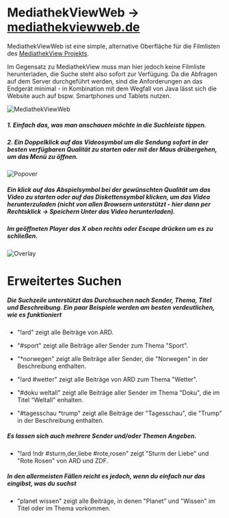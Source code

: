 # MediathekViewWeb -> [mediathekviewweb.de](https://mediathekviewweb.de/)

MediathekViewWeb ist eine simple, alternative Oberfläche für die Filmlisten des [MediathekView Projekts](https://mediathekview.de/).

Im Gegensatz zu MediathekView muss man hier jedoch keine Filmliste herunterladen, die Suche steht also sofort zur Verfügung.
Da die Abfragen auf dem Server durchgeführt werden, sind die Anforderungen an das Endgerät minimal - in Kombination mit dem Wegfall von Java lässt sich die Website auch auf bspw. Smartphones und Tablets nutzen. 

![MediathekViewWeb](https://abload.de/img/mediathekviewwebnqrq7.png)


##### 1. Einfach das, was man anschauen möchte in die Suchleiste tippen.
##### 2. Ein Doppelklick auf das Videosymbol um die Sendung sofort in der besten verfügbaren Qualität zu starten oder mit der Maus drübergehen, um das Menü zu öffnen.

![Popover](https://abload.de/img/popoverx1ojl.png)
##### Ein klick auf das Abspielsymbol bei der gewünschten Qualität um das Video zu starten oder auf das Diskettensymbol klicken, um das Video herunterzuladen *(nicht von allen Browsern unterstützt - hier dann per Rechtsklick -> Speichern Unter das Video herunterladen)*.


##### Im geöffneten Player das X oben rechts oder Escape drücken um es zu schließen. 
![Overlay](https://abload.de/img/videooverlayzxqh9.png)



# Erweitertes Suchen
##### Die Suchzeile unterstützt das Durchsuchen nach Sender, Thema, Titel und Beschreibung. Ein paar Beispiele werden am besten verdeutlichen, wie es funktioniert

- "!ard" zeigt alle Beiträge von ARD.

- "#sport" zeigt alle Beiträge aller Sender zum Thema "Sport".

- "\*norwegen" zeigt alle Beiträge aller Sender, die "Norwegen" in der Beschreibung enthalten.

- "!ard #wetter" zeigt alle Beiträge von ARD zum Thema "Wetter".

- "#doku weltall" zeigt alle Beiträge aller Sender im Thema "Doku", die im Titel "Weltall" enhalten.

- "#tagesschau \*trump" zeigt alle Beiträge der "Tagesschau", die "Trump" in der Beschreibung enthalten.

##### Es lassen sich auch mehrere Sender und/oder Themen Angeben.

- "!ard !ndr #sturm,der,liebe #rote,rosen" zeigt "Sturm der Liebe" und "Rote Rosen" von ARD und ZDF.

##### In den *allermeisten* Fällen reicht es jedoch, wenn du einfach nur das eingibst, was du suchst

- "planet wissen" zeigt alle Beiträge, in denen "Planet" und "Wissen" im Titel oder im Thema vorkommen.
